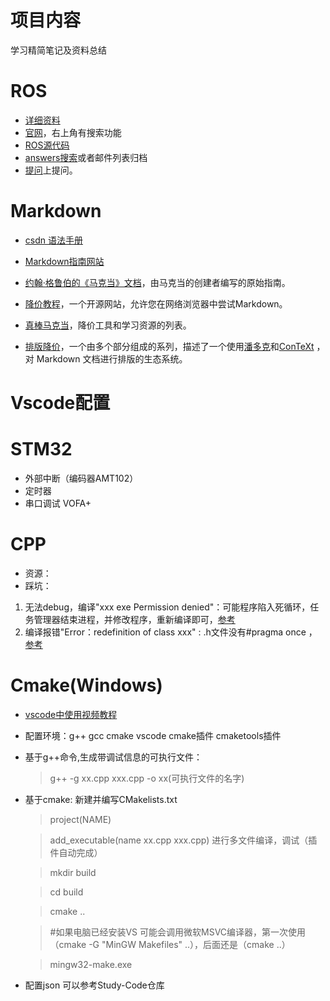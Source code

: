 # 项目内容

学习精简笔记及资料总结

# ROS

- [详细资料](http://www.autolabor.com.cn/book/ROSTutorials/chapter1/11-rosjian-jie-yu-an-zhuang/112rosshe-ji-mu-biao.html)
- [官网](http://wiki.ros.org/)，右上角有搜索功能
- [ROS源代码](https://github.com/ros)
- [answers搜索](http://answers.ros.org)或者邮件列表归档
- [提问](http://answers.ros.org/questions/ask)上提问。

# Markdown

- [csdn 语法手册](https://blog.csdn.net/witnessai1/article/details/52551362?ops_request_misc=%257B%2522request%255Fid%2522%253A%2522166592044816782391813984%2522%252C%2522scm%2522%253A%252220140713.130102334..%2522%257D&request_id=166592044816782391813984&biz_id=0&utm_medium=distribute.pc_search_result.none-task-blog-2~all~top_positive~default-2-52551362-null-null.142^v56^control,201^v3^add_ask&utm_term=markdown&spm=1018.2226.3001.4187) 

- [Markdown指南网站](https://www.markdownguide.org/getting-started/)
- [约翰·格鲁伯的《马克当》文档](https://daringfireball.net/projects/markdown/)，由马克当的创建者编写的原始指南。
- [降价教程](https://www.markdowntutorial.com/)，一个开源网站，允许您在网络浏览器中尝试Markdown。
- [真棒马克当](https://github.com/mundimark/awesome-markdown)，降价工具和学习资源的列表。
- [排版降价](https://dave.autonoma.ca/blog/2019/05/22/typesetting-markdown-part-1)，一个由多个部分组成的系列，描述了一个使用[潘多克](https://pandoc.org/)和[ConTeXt](https://www.contextgarden.net/) ，对 Markdown 文档进行排版的生态系统。

# Vscode配置

# STM32

- 外部中断（编码器AMT102）
- 定时器
- 串口调试 VOFA+

# CPP

- 资源：
- 踩坑：
1. 无法debug，编译"xxx exe Permission denied"：可能程序陷入死循环，任务管理器结束进程，并修改程序，重新编译即可，[参考](https://blog.csdn.net/gruhgd/article/details/83927041)
2. 编译报错"Error：redefinition of class xxx" : .h文件没有#pragma once ， [参考](https://blog.csdn.net/qq_31347869/article/details/94085312)
# Cmake(Windows)
- [vscode中使用视频教程](https://www.bilibili.com/video/BV13K411M78v?p=2&vd_source=baa784078e67e28c38d26cf6881f8357)
- 配置环境：g++ gcc cmake vscode cmake插件 cmaketools插件
- 基于g++命令,生成带调试信息的可执行文件：
    > g++ -g xx.cpp xxx.cpp -o xx(可执行文件的名字)
- 基于cmake:
  新建并编写CMakelists.txt
    > project(NAME)
    
    > add_executable(name xx.cpp xxx.cpp)
  进行多文件编译，调试（插件自动完成）
  
    > mkdir build
    
    > cd build
    
    > cmake ..
    
    > #如果电脑已经安装VS 可能会调用微软MSVC编译器，第一次使用（cmake -G "MinGW Makefiles" ..），后面还是（cmake ..）
    
    > mingw32-make.exe
    
 - 配置json
  可以参考Study-Code仓库



